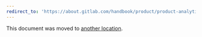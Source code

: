 ```yaml
---
redirect_to: 'https://about.gitlab.com/handbook/product/product-analytics-guide/'
---
```


This document was moved to [another location](https://about.gitlab.com/handbook/product/product-analytics-guide/).

<!-- Needed by the Product Intelligence group

Since our new standard for redirects otherwise lies within the gitlab-docs repo,
as long as we need a redirect to the handbook, we need to retain this file.
 -->
<!-- This redirect file can be deleted after December 1, 2021. -->
<!-- Before deletion, see: https://docs.gitlab.com/ee/development/documentation/#move-or-rename-a-page -->
